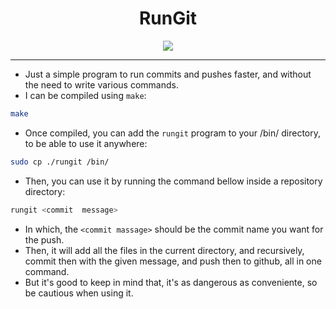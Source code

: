 <h1 align="center">RunGit</h1>
<p align="center"><img src="https://i.imgur.com/ogINTV4.png"></p>

---

-   Just a simple program to run commits and pushes faster, and without the need to write various commands.
-   I can be compiled using `make`:

```Bash
make
```

-   Once compiled, you can add the `rungit` program to your /bin/ directory, to be able to use it anywhere:

```Bash
sudo cp ./rungit /bin/
```

-   Then, you can use it by running the command bellow inside a repository directory:

```Bash
rungit <commit  message>
```

-   In which, the `<commit massage>` should be the commit name you want for the push.
-   Then, it will add all the files in the current directory, and recursively, commit then with the given message, and push then to github, all in one command.
-   But it's good to keep in mind that, it's as dangerous as conveniente, so be cautious when using it.
